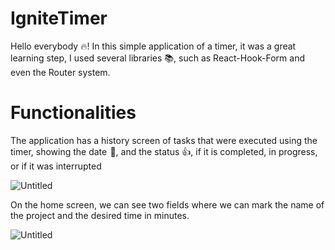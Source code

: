 # IgniteTimer
 
Hello everybody 🔥!
In this simple application of a timer, it was a great learning step, I used several libraries 📚, such as React-Hook-Form and even the Router system.

# Functionalities

The application has a history screen of tasks that were executed using the timer, showing the date  📆, and the status 👍, if it is completed, in progress, or if it was interrupted

![Untitled](https://github.com/PeixerDev/IgniteTimer/assets/127341082/11d383f1-ebfe-4f40-b7ae-d47f7c31d864)

On the home screen, we can see two fields where we can mark the name of the project and the desired time in minutes.

![Untitled](https://github.com/PeixerDev/IgniteTimer/assets/127341082/e2936ece-85db-4d78-bd35-1a146df44945)
